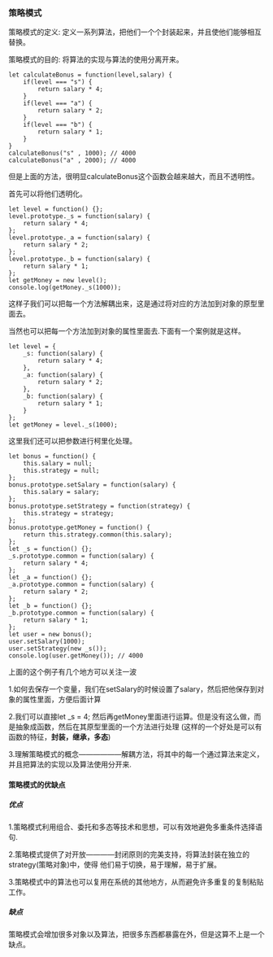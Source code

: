 ### 策略模式

策略模式的定义: 定义一系列算法，把他们一个个封装起来，并且使他们能够相互替换。
	
策略模式的目的: 将算法的实现与算法的使用分离开来。

```
let calculateBonus = function(level,salary) {
	if(level === "s") {
		return salary * 4;
	}
	if(level === "a") {
		return salary * 2;
	}
	if(level === "b") {
		return salary * 1;
	}
}
calculateBonus("s" , 1000); // 4000
calculateBonus("a" , 2000); // 4000
```

但是上面的方法，很明显calculateBonus这个函数会越来越大，而且不透明性。

首先可以将他们透明化。

```
let level = function() {};
level.prototype._s = function(salary) {
	return salary * 4;
};
level.prototype._a = function(salary) {
	return salary * 2;
};
level.prototype._b = function(salary) {
	return salary * 1;
};
let getMoney = new level();
console.log(getMoney._s(1000));
```

这样子我们可以把每一个方法解耦出来，这是通过将对应的方法加到对象的原型里面去。

当然也可以把每一个方法加到对象的属性里面去.下面有一个案例就是这样。

```
let level = {
	_s: function(salary) {
	    return salary * 4;
	},
	_a: function(salary) {
	    return salary * 2;
	},
	_b: function(salary) {
	    return salary * 1;
	}
};
let getMoney = level._s(1000);
```

这里我们还可以把参数进行柯里化处理。

```
let bonus = function() {
    this.salary = null;
    this.strategy = null;
};
bonus.prototype.setSalary = function(salary) {
    this.salary = salary;
};
bonus.prototype.setStrategy = function(strategy) {
    this.strategy = strategy;
};
bonus.prototype.getMoney = function() {
    return this.strategy.common(this.salary);
};
let _s = function() {};		
_s.prototype.common = function(salary) {
    return salary * 4;
};
let _a = function() {};
_a.prototype.common = function(salary) {
    return salary * 2;
};
let _b = function() {};
_b.prototype.common = function(salary) {
    return salary * 1;
};
let user = new bonus();
user.setSalary(1000);
user.setStrategy(new _s());
console.log(user.getMoney()); // 4000
```

上面的这个例子有几个地方可以关注一波

1.如何去保存一个变量，我们在setSalary的时候设置了salary，然后把他保存到对象的属性里面，方便后面计算

2.我们可以直接let _s = 4; 然后再getMoney里面进行运算。但是没有这么做，而是抽象成函数，然后在其原型里面的一个方法进行处理
(这样的一个好处是可以有函数的特征，__封装，继承，多态__)

3.理解策略模式的概念——————解耦方法，将其中的每一个通过算法来定义，并且把算法的实现以及算法使用分开来.


####  策略模式的优缺点

##### 优点

1.策略模式利用组合、委托和多态等技术和思想，可以有效地避免多重条件选择语句.

2.策略模式提供了对开放————封闭原则的完美支持，将算法封装在独立的strategy(策略对象)中，使得
他们易于切换，易于理解，易于扩展。

3.策略模式中的算法也可以复用在系统的其他地方，从而避免许多重复的复制粘贴工作。

##### 缺点

策略模式会增加很多对象以及算法，把很多东西都暴露在外，但是这算不上是一个缺点。

























